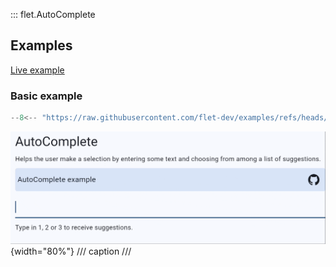 ::: flet.AutoComplete

## Examples

[Live example](https://flet-controls-gallery.fly.dev/input/autocomplete)

### Basic example

```python
--8<-- "https://raw.githubusercontent.com/flet-dev/examples/refs/heads/v1-docs/python/controls/auto-complete/basic.py"
```

![basic](https://raw.githubusercontent.com/flet-dev/examples/v1-docs/python/controls/auto-complete/media/basic.gif){width="80%"}
/// caption
///

